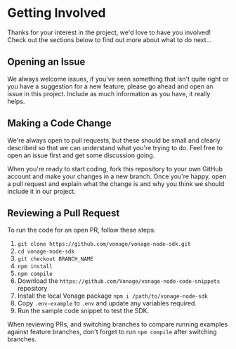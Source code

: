 # Getting Involved

Thanks for your interest in the project, we'd love to have you involved! Check out the sections below to find out more about what to do next...

## Opening an Issue

We always welcome issues, if you've seen something that isn't quite right or you have a suggestion for a new feature, please go ahead and open an issue in this project. Include as much information as you have, it really helps.

## Making a Code Change

We're always open to pull requests, but these should be small and clearly described so that we can understand what you're trying to do. Feel free to open an issue first and get some discussion going.

When you're ready to start coding, fork this repository to your own GitHub account and make your changes in a new branch. Once you're happy, open a pull request and explain what the change is and why you think we should include it in our project.

## Reviewing a Pull Request

To run the code for an open PR, follow these steps:

1. `git clone https://github.com/vonage/vonage-node-sdk.git`
1. `cd vonage-node-sdk`
1. `git checkout BRANCH_NAME`
1. `npm install`
1. `npm compile`
1. Download the `https://github.com/Vonage/vonage-node-code-snippets` repository
1. Install the local Vonage package `npm i /path/to/vonage-node-sdk`
1. Copy `.env-example` to `.env` and update any variables required.
1. Run the sample code snippet to test the SDK.

When reviewing PRs, and switching branches to compare running examples against feature branches, don't forget to run `npm compile` after switching branches.
